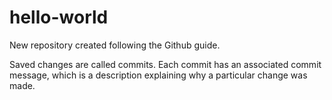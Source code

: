 # hello-world
New repository created following the Github guide.


Saved changes are called commits. Each commit has an associated commit message, which is a description explaining why a particular change was made. 
